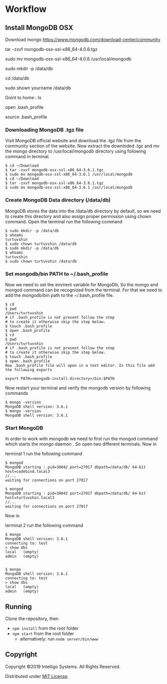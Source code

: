 # Workflow

## Install MongoDB OSX

Download mongo https://www.mongodb.com/download-center/community

tar -zxvf mongodb-osx-ssl-x86_64-4.0.6.tgz

sudo mv mongodb-osx-ssl-x86_64-4.0.6 /usr/local/mongodb

sudo mkdir -p /data/db

cd /data/db

sudo shown yourname /data/db

Goint to home : ls 

open .bash_profile

 
source .bash_profile

### Downloading MongoDB .tgz file
Visit MongoDB official website and download the .tgz file from the community section of the website.
Now extract the downloded .tgz and mv the mongo directory to /usr/local/mongodb directory using following command in terminal.

```
$ cd ~/Download
$ tar -zxvf mongodb-osx-ssl-x86_64-3.6.1.tgz
$ sudo mv mongodb-osx-ssl-x86_64-3.6.1 /usr/local/mongodb
$ cd ~/Download
$ tar -zxvf mongodb-osx-ssl-x86_64-3.6.1.tgz
$ sudo mv mongodb-osx-ssl-x86_64-3.6.1 /usr/local/mongodb
```

### Create MongoDB Data directory (/data/db)
MongoDB stores the data into the /data/db directory by default, so we need to create this directory and also assign proper permission using chown command.
Open the terminal run the following command
```
$ sudo mkdir -p /data/db
$ whoami
turtuvshin
$ sudo chown turtuvshin /data/db
$ sudo mkdir -p /data/db
$ whoami
turtuvshin
$ sudo chown turtuvshin /data/db
```

### Set mongodb/bin PATH to ~/.bash_profile
Now we need to set the envirent variable for MongoDb, So the mongo and mongod command can be recognized from the terminal.
For that we need to add the mongodb/bin path to the ~/.bash_profile file.
```
$ cd
$ pwd
/Users/turtuvshin
# if .bash_profile is not present follow the step 
# to create it otherwise skip the step below.
$ touch .bash_profile
$ open .bash_profile
$ cd
$ pwd
/Users/turtuvshin
# if .bash_profile is not present follow the step 
# to create it otherwise skip the step below.
$ touch .bash_profile
$ open .bash_profile
Now .bash_profile file will open in a text editor. In this file add the following exports

export PATH=<mongodb-install-directory>/bin:$PATH
```

Now restart your terminal and verify the mongodb version by following commands

```
$ mongo -version
MongoDB shell version: 3.6.1
$ mongo -version
MongoDB shell version: 3.6.1
```

### Start MongoDB
In order to work with mongodb we need to first run the mongod command which starts the mongo daemon .
So open two different terminals.
Now in

terminal 1
run the following command

```
$ mongod
MongoDB starting : pid=38042 port=27017 dbpath=/data/db/ 64-bit host=codebind.local3
//...
waiting for connections on port 27017
```

```
$ mongod
MongoDB starting : pid=38042 port=27017 dbpath=/data/db/ 64-bit host=turtuvshin.local3
//...
waiting for connections on port 27017
```

Now in

terminal 2
run the following command

```
$ mongo
MongoDB shell version: 3.6.1
connecting to: test
> show dbs
local	(empty)
admin	(empty)


$ mongo
MongoDB shell version: 3.6.1
connecting to: test
> show dbs
local	(empty)
admin	(empty)
```


## Running

Clone the repository, then

* `npm install` from the root folder
* `npm start` from the root folder
  * alternatively: run `node server/bin/www`

## Copyright

Copyright &copy;2019 Intelligo Systems. All Rights Reserved.

Distributed under [MIT License](http://mutedsolutions.mit-license.org).
